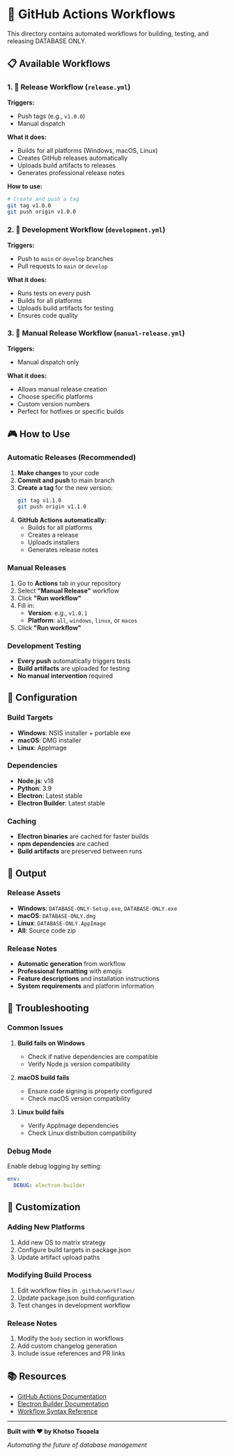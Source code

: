 # 🚀 GitHub Actions Workflows

This directory contains automated workflows for building, testing, and releasing DATABASE ONLY.

## 📋 **Available Workflows**

### **1. 🚀 Release Workflow** (`release.yml`)
**Triggers:** 
- Push tags (e.g., `v1.0.0`)
- Manual dispatch

**What it does:**
- Builds for all platforms (Windows, macOS, Linux)
- Creates GitHub releases automatically
- Uploads build artifacts to releases
- Generates professional release notes

**How to use:**
```bash
# Create and push a tag
git tag v1.0.0
git push origin v1.0.0
```

### **2. 🧪 Development Workflow** (`development.yml`)
**Triggers:**
- Push to `main` or `develop` branches
- Pull requests to `main` or `develop`

**What it does:**
- Runs tests on every push
- Builds for all platforms
- Uploads build artifacts for testing
- Ensures code quality

### **3. 🎯 Manual Release Workflow** (`manual-release.yml`)
**Triggers:**
- Manual dispatch only

**What it does:**
- Allows manual release creation
- Choose specific platforms
- Custom version numbers
- Perfect for hotfixes or specific builds

## 🎮 **How to Use**

### **Automatic Releases (Recommended)**
1. **Make changes** to your code
2. **Commit and push** to main branch
3. **Create a tag** for the new version:
   ```bash
   git tag v1.1.0
   git push origin v1.1.0
   ```
4. **GitHub Actions automatically:**
   - Builds for all platforms
   - Creates a release
   - Uploads installers
   - Generates release notes

### **Manual Releases**
1. Go to **Actions** tab in your repository
2. Select **"Manual Release"** workflow
3. Click **"Run workflow"**
4. Fill in:
   - **Version**: e.g., `v1.0.1`
   - **Platform**: `all`, `windows`, `linux`, or `macos`
5. Click **"Run workflow"**

### **Development Testing**
- **Every push** automatically triggers tests
- **Build artifacts** are uploaded for testing
- **No manual intervention** required

## 🔧 **Configuration**

### **Build Targets**
- **Windows**: NSIS installer + portable exe
- **macOS**: DMG installer
- **Linux**: AppImage

### **Dependencies**
- **Node.js**: v18
- **Python**: 3.9
- **Electron**: Latest stable
- **Electron Builder**: Latest stable

### **Caching**
- **Electron binaries** are cached for faster builds
- **npm dependencies** are cached
- **Build artifacts** are preserved between runs

## 📱 **Output**

### **Release Assets**
- **Windows**: `DATABASE-ONLY-Setup.exe`, `DATABASE-ONLY.exe`
- **macOS**: `DATABASE-ONLY.dmg`
- **Linux**: `DATABASE-ONLY.AppImage`
- **All**: Source code zip

### **Release Notes**
- **Automatic generation** from workflow
- **Professional formatting** with emojis
- **Feature descriptions** and installation instructions
- **System requirements** and platform information

## 🚨 **Troubleshooting**

### **Common Issues**
1. **Build fails on Windows**
   - Check if native dependencies are compatible
   - Verify Node.js version compatibility

2. **macOS build fails**
   - Ensure code signing is properly configured
   - Check macOS version compatibility

3. **Linux build fails**
   - Verify AppImage dependencies
   - Check Linux distribution compatibility

### **Debug Mode**
Enable debug logging by setting:
```yaml
env:
  DEBUG: electron-builder
```

## 🔄 **Customization**

### **Adding New Platforms**
1. Add new OS to matrix strategy
2. Configure build targets in package.json
3. Update artifact upload paths

### **Modifying Build Process**
1. Edit workflow files in `.github/workflows/`
2. Update package.json build configuration
3. Test changes in development workflow

### **Release Notes**
1. Modify the `body` section in workflows
2. Add custom changelog generation
3. Include issue references and PR links

## 📚 **Resources**

- [GitHub Actions Documentation](https://docs.github.com/en/actions)
- [Electron Builder Documentation](https://www.electron.build/)
- [Workflow Syntax Reference](https://docs.github.com/en/actions/using-workflows/workflow-syntax-for-github-actions)

---

**Built with ❤️ by Khotso Tsoaela**

*Automating the future of database management*
